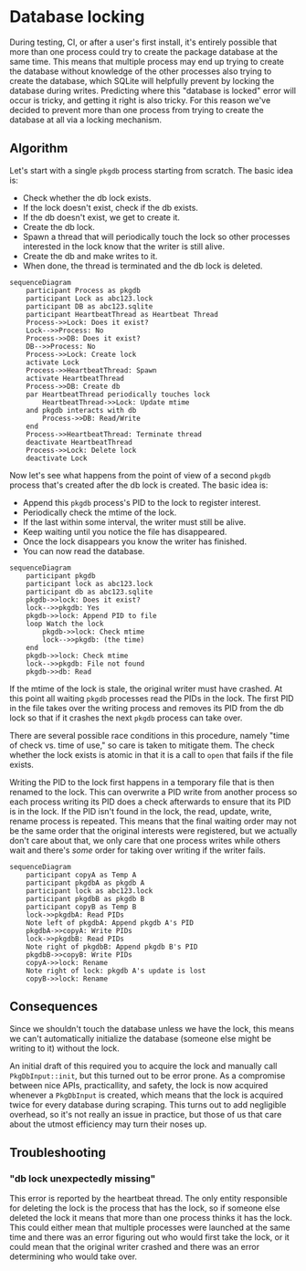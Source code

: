 # Database locking

During testing, CI, or after a user's first install, it's entirely possible
that more than one process could try to create the package database at the same
time.
This means that multiple process may end up trying to create the database
without knowledge of the other processes also trying to create the database,
which SQLite will helpfully prevent by locking the database during writes.
Predicting where this "database is locked" error will occur is tricky,
and getting it right is also tricky.
For this reason we've decided to prevent more than one process from trying to
create the database at all via a locking mechanism.

## Algorithm
Let's start with a single `pkgdb` process starting from scratch.
The basic idea is:
- Check whether the db lock exists.
- If the lock doesn't exist, check if the db exists.
- If the db doesn't exist, we get to create it.
- Create the db lock.
- Spawn a thread that will periodically touch the lock so other processes 
interested in the lock know that the writer is still alive.
- Create the db and make writes to it.
- When done, the thread is terminated and the db lock is deleted.

```mermaid
sequenceDiagram
    participant Process as pkgdb
    participant Lock as abc123.lock
    participant DB as abc123.sqlite
    participant HeartbeatThread as Heartbeat Thread
    Process->>Lock: Does it exist?
    Lock-->>Process: No
    Process->>DB: Does it exist?
    DB-->>Process: No
    Process->>Lock: Create lock
    activate Lock
    Process->>HeartbeatThread: Spawn
    activate HeartbeatThread
    Process->>DB: Create db
    par HeartbeatThread periodically touches lock
        HeartbeatThread->>Lock: Update mtime
    and pkgdb interacts with db
        Process->>DB: Read/Write
    end
    Process->>HeartbeatThread: Terminate thread
    deactivate HeartbeatThread
    Process->>Lock: Delete lock
    deactivate Lock
```

Now let's see what happens from the point of view of a second `pkgdb` process that's created after the db lock is created.
The basic idea is:
- Append this `pkgdb` process's PID to the lock to register interest.
- Periodically check the mtime of the lock.
- If the last within some interval, the writer must still be alive.
- Keep waiting until you notice the file has disappeared.
- Once the lock disappears you know the writer has finished.
- You can now read the database.

```mermaid
sequenceDiagram
    participant pkgdb
    participant lock as abc123.lock
    participant db as abc123.sqlite
    pkgdb->>lock: Does it exist?
    lock-->>pkgdb: Yes
    pkgdb->>lock: Append PID to file
    loop Watch the lock
        pkgdb->>lock: Check mtime
        lock-->>pkgdb: (the time)
    end
    pkgdb->>lock: Check mtime
    lock-->>pkgdb: File not found
    pkgdb->>db: Read
```
 
If the mtime of the lock is stale, the original writer must have crashed.
At this point all waiting `pkgdb` processes read the PIDs in the lock.
The first PID in the file takes over the writing process and removes its PID
from the db lock so that if it crashes the next `pkgdb` process can take over.

There are several possible race conditions in this procedure,
namely "time of check vs. time of use,"
so care is taken to mitigate them.
The check whether the lock exists is atomic in that it is a call to `open` that
fails if the file exists.

Writing the PID to the lock first happens in a temporary file that is then
renamed to the lock.
This can overwrite a PID write from another process so each process writing its
PID does a check afterwards to ensure that its PID is in the lock.
If the PID isn't found in the lock,
the read, update, write, rename process is repeated.
This means that the final waiting order may not be the same order that the
original interests were registered,
but we actually don't care about that,
we only care that one process writes while others wait and there's _some_ order
for taking over writing if the writer fails.

```mermaid
sequenceDiagram
    participant copyA as Temp A
    participant pkgdbA as pkgdb A
    participant lock as abc123.lock
    participant pkgdbB as pkgdb B
    participant copyB as Temp B
    lock->>pkgdbA: Read PIDs
    Note left of pkgdbA: Append pkgdb A's PID
    pkgdbA->>copyA: Write PIDs
    lock->>pkgdbB: Read PIDs
    Note right of pkgdbB: Append pkgdb B's PID
    pkgdbB->>copyB: Write PIDs
    copyA->>lock: Rename
    Note right of lock: pkgdb A's update is lost
    copyB->>lock: Rename
```

## Consequences

Since we shouldn't touch the database unless we have the lock,
this means we can't automatically initialize the database
(someone else might be writing to it) without the lock.

An initial draft of this required you to acquire the lock and manually call
`PkgDbInput::init`,
but this turned out to be error prone.
As a compromise between nice APIs, practicallity, and safety,
the lock is now acquired whenever a `PkgDbInput` is created,
which means that the lock is acquired twice for every database during scraping.
This turns out to add negligible overhead,
so it's not really an issue in practice,
but those of us that care about the utmost efficiency may turn their noses up.

## Troubleshooting

### "db lock unexpectedly missing"

This error is reported by the heartbeat thread.
The only entity responsible for deleting the lock is the process that has the
lock,
so if someone else deleted the lock it means that more than one process thinks
it has the lock.
This could either mean that multiple processes were launched at the same time
and there was an error figuring out who would first take the lock,
or it could mean that the original writer crashed and there was an error
determining who would take over.
